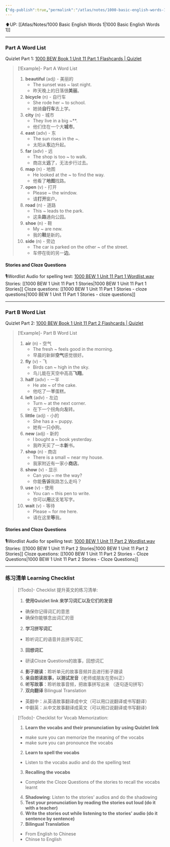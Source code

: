 ```yaml
---
{"dg-publish":true,"permalink":"/atlas/notes/1000-basic-english-words-1-unit-11/"}
---
```


⬆️UP: [[Atlas/Notes/1000 Basic English Words 1\|1000 Basic English Words 1]]

---
### Part A Word List
Quizlet Part 1: [1000 BEW Book 1 Unit 11 Part 1 Flashcards | Quizlet](https://quizlet.com/my/938422217/1000-bew-book-1-unit-11-part-1-flash-cards/?i=1vbzw5&x=1jqt)

> [!Example]- Part A Word List
> 1. **beautiful** (adj) - 美丽的  
>     - The sunset was ~ last night.  
>     - 昨天晚上的日落很**美丽**。
> 2. **bicycle** (n) - 自行车  
>     - She rode her ~ to school.  
>     - 她骑**自行车**去上学。
> 3. **city** (n) - 城市  
>     - They live in a big ~**.  
>     - 他们住在一个大**城市**。
> 4. **east** (adv) - 东  
>     - The sun rises in the ~.  
>     - 太阳从**东**边升起。
> 5. **far** (adv) - 远  
>     - The shop is too ~ to walk.  
>     - 商店太**远**了，无法步行过去。
> 6. **map** (n) - 地图  
>     - He looked at the ~ to find the way.  
>     - 他看了**地图**找路。
> 7. **open** (v) - 打开  
>     - Please ~ the window.  
>     - 请**打开**窗户。
> 8. **road** (n) - 道路  
>     - This ~ leads to the park.  
>     - 这条**路**通向公园。
> 9. **shoe** (n) - 鞋  
>     - My ~ are new.  
>     - 我的**鞋**是新的。
> 10. **side** (n) - 旁边  
>     - The car is parked on the other ~ of the street.  
>     - 车停在街的另一**边**。

#### Stories and Cloze Questions
🎙️Wordlist Audio for spelling test: [1000 BEW 1 Unit 11 Part 1 Wordlist.wav]()
Stories: [[1000 BEW 1 Unit 11 Part 1 Stories\|1000 BEW 1 Unit 11 Part 1 Stories]]
Cloze questions: [[1000 BEW 1 Unit 11 Part 1 Stories - cloze questions\|1000 BEW 1 Unit 11 Part 1 Stories - cloze questions]]

---
### Part B Word List
Quizlet Part 2: [1000 BEW Book 1 Unit 11 Part 2 Flashcards | Quizlet](https://quizlet.com/my/938422618/1000-bew-book-1-unit-11-part-2-flash-cards/?i=1vbzw5&x=1jqt)

> [!Example]- Part B Word List
> 1. **air** (n) - 空气  
>     - The fresh ~ feels good in the morning.  
>     - 早晨的新鲜**空气**感觉很好。
> 2. **fly** (v) - 飞  
>     - Birds can ~ high in the sky.  
>     - 鸟儿能在天空中高高**飞翔**。
> 3. **half** (adv) - 一半  
>     - He ate ~ of the cake.  
>     - 他吃了一**半**蛋糕。
> 4. **left** (adv) - 左边  
>     - Turn ~ at the next corner.  
>     - 在下一个拐角向**左**转。
> 5. **little** (adj) - 小的  
>     - She has a ~ puppy.  
>     - 她有一只**小**狗。
> 6. **new** (adj) - 新的  
>     - I bought a ~ book yesterday.  
>     - 我昨天买了一本**新**书。
> 7. **shop** (n) - 商店  
>     - There is a small ~ near my house.  
>     - 我家附近有一家小**商店**。
> 8. **show** (v) - 显示  
>     - Can you ~ me the way?  
>     - 你能**告诉**我路怎么走吗？
> 9. **use** (v) - 使用  
>     - You can ~ this pen to write.  
>     - 你可以**用**这支笔写字。
> 10. **wait** (v) - 等待  
>     - Please ~ for me here.  
>     - 请在这里**等**我。

#### Stories and Cloze Questions
🎙️Wordlist Audio for spelling test: [1000 BEW 1 Unit 11 Part 2 Wordlist.wav]()
Stories: [[1000 BEW 1 Unit 11 Part 2 Stories\|1000 BEW 1 Unit 11 Part 2 Stories]]
Cloze questions: [[1000 BEW 1 Unit 11 Part 2 Stories - Cloze Questions\|1000 BEW 1 Unit 11 Part 2 Stories - Cloze Questions]]


---- 
### 练习清单 Learning Checklist

> [!Todo]- Checklist 提升英文的练习清单:
> 1. **使用Quizlet link 来学习词汇以及它们的发音** 
>	- 确保你记得词汇的意思 
>	- 确保你能够念出词汇的音 
> 2. **学习拼写词汇** 
>	- 聆听词汇的语音并且拼写词汇 
> 3. **回想词汇**
>	- 研读Cloze Questions的故事，回想词汇 
> 4. **影子跟读**：聆听单元的故事音频并且进行影子跟读 
> 5. **亲自朗读故事，以测试发音**（老师或朋友在旁纠正）
> 6. **听写故事**：聆听故事音频，把故事拼写出来 （逐句逐句拼写）
> 7. **双向翻译** Bilingual Translation 
>	- 英翻中：从英语故事翻译成中文（可以用口说翻译或书写翻译）
>	- 中翻英：从中文故事翻译成英文（可以用口说翻译或书写翻译）

> [!Todo]- Checklist for Vocab Memorization:
> 
> 1. **Learn the vocabs and their pronunciation by using Quizlet link**
>	- make sure you can memorize the meaning of the vocabs
>	- make sure you can pronounce the vocabs
> 2. **Learn to spell the vocabs**
>	- Listen to the vocabs audio and do the spelling test
> 3. **Recalling the vocabs**
>	- Complete the Cloze Questions of the stories to recall the vocabs learnt
> 4. **Shadowing**: Listen to the stories' audios and do the shadowing
> 5. **Test your pronunciation by reading the stories out loud (do it with a teacher)**
> 6. **Write the stories out while listening to the stories' audio (do it sentence by sentence)**
> 7. **Bilingual Translation** 
> 	- From English to Chinese
> 	- Chinse to English


